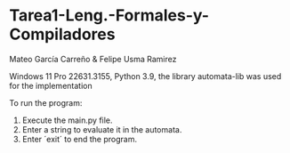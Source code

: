 # Tarea1-Leng.-Formales-y-Compiladores

Mateo García Carreño & Felipe Usma Ramirez

Windows 11 Pro 22631.3155, Python 3.9, the library automata-lib was used for the implementation

To run the program:
1. Execute the main.py file.
2. Enter a string to evaluate it in the automata.
3. Enter ´exit´ to end the program.
